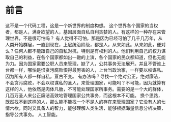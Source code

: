 # 前言
这不是一个代码工程，这是一个新世界的制度构想。
这个世界各个国家的当权者，都是人，满身欲望的人，基因层面自私自利贪婪的人。有这样的一种存在来管理世界，不是很可怕吗？
有人觉得不可怕，那是因为已经可怕了几千几万年，从人类开始群居，一直到现在，上层统治阶级，都是人，从来如此。从来如此，便对么？任何人都不能跟自己的自私对抗，特别是有权利的人。他们利用自己的权力谋取自己的利益，在各个国家都如出一辙的上演，各个国家的民众都知道，但也无能为力。因为国家需要公职人员来管理，缺了人，公共事务无法展开。并且不管谁上台都一样，哪怕是恨贪污腐败恨得最厉害的人，上台当政治家，一样要以权谋私。因为所有人都一样自私，亘古不变。
有办法吗？寻找一个绝对公正，绝对廉洁，不会贪污腐败，不会以权谋私的圣人，来管理国家，可能吗？不可能，因为就算有这样的人，他依然是肉体凡胎，不可能处理国家所事务。需要的是一个大的群体，几百万圣人来公正廉洁高效地管理国家公共事务，而这根本不可能。
换个思路，既然找不到这样的人，那么能不能找一个不是人的存在来管理国家？它没有人的七情六欲，同时又具备人的智力，能够理解人类生活，能够根据海量信息分析决策，指导公共事务。
人工智能。
